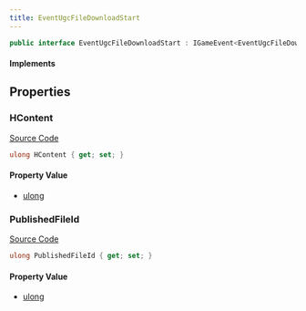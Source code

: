 ```yaml
---
title: EventUgcFileDownloadStart
---
```


```csharp
public interface EventUgcFileDownloadStart : IGameEvent<EventUgcFileDownloadStart>
```

#### Implements

## Properties

### HContent

[Source Code](https://github.com/swiftly-solution/swiftlys2/blob/beta/managed/src/SwiftlyS2.Generated/GameEvents/Interfaces/EventUgcFileDownloadStart.cs#L23)

```csharp
ulong HContent { get; set; }
```

#### Property Value

- [ulong](https://learn.microsoft.com/dotnet/api/system.uint64)

### PublishedFileId

[Source Code](https://github.com/swiftly-solution/swiftlys2/blob/beta/managed/src/SwiftlyS2.Generated/GameEvents/Interfaces/EventUgcFileDownloadStart.cs#L30)

```csharp
ulong PublishedFileId { get; set; }
```

#### Property Value

- [ulong](https://learn.microsoft.com/dotnet/api/system.uint64)


